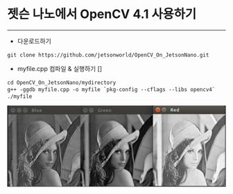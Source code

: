 # 젯슨 나노에서 OpenCV 4.1 사용하기
***
* 다운로드하기
```
git clone https://github.com/jetsonworld/OpenCV_On_JetsonNano.git
```

* myfile.cpp 컴파일 & 실행하기 []
```
cd OpenCV_On_JetsonNano/mydirectory
g++ -ggdb myfile.cpp -o myfile `pkg-config --cflags --libs opencv4`
./myfile
```

![splitColorChannels.png](https://raw.githubusercontent.com/jetsonworld/OpenCV_On_JetsonNano/master/02_Mat_Class/splitColorChannels.png)
